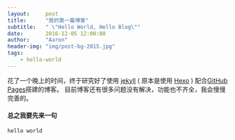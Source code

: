 ```yaml
---
layout:     post
title:      "我的第一篇博客"
subtitle:   " \"Hello World, Hello Blog\""
date:       2016-12-05 12:00:00
author:     "Aaron"
header-img: "img/post-bg-2015.jpg"
tags:
    - hello-world
---
```


花了一个晚上的时间，终于研究好了使用 [jekyll](https://jekyllrb.com) ( 原本是使用 [Hexo](https://hexo.io/) ) 配合[GitHub Pages](https://pages.github.com/)搭建的博客。
目前博客还有很多问题没有解决，功能也不齐全，我会慢慢完善的。

#### 总之我要先来一句

``` bash
hello world
```
